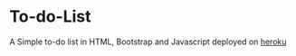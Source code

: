 # To-do-List
A Simple to-do list in HTML, Bootstrap and Javascript deployed on [heroku](https://herotodo.herokuapp.com/)


